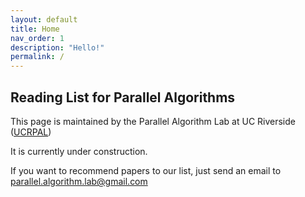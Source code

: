 ```yaml
---
layout: default
title: Home
nav_order: 1
description: "Hello!"
permalink: /
---
```


## Reading List for Parallel Algorithms

This page is maintained by the Parallel Algorithm Lab at UC Riverside ([UCRPAL](https://pal.cs.ucr.edu))

It is currently under construction.

If you want to recommend papers to our list, just send an email to parallel.algorithm.lab@gmail.com


